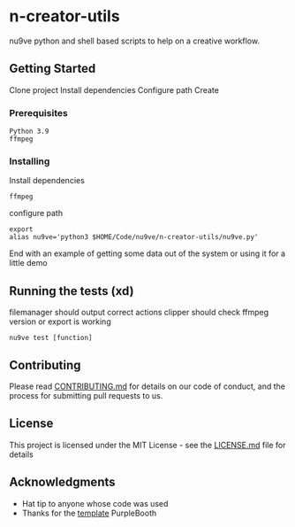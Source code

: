 # n-creator-utils

nu9ve python and shell based scripts to help on a creative workflow.

## Getting Started

Clone project
Install dependencies
Configure path
Create

### Prerequisites

```
Python 3.9
ffmpeg
```

### Installing

Install dependencies

```
ffmpeg
```

configure path

```
export
alias nu9ve='python3 $HOME/Code/nu9ve/n-creator-utils/nu9ve.py'
```


End with an example of getting some data out of the system or using it for a little demo

## Running the tests (xd)

filemanager should output correct actions
clipper should check ffmpeg version or export is working

```
nu9ve test [function]
```

## Contributing

Please read [CONTRIBUTING.md](https://gist.github.com/PurpleBooth/b24679402957c63ec426) for details on our code of conduct, and the process for submitting pull requests to us.

## License

This project is licensed under the MIT License - see the [LICENSE.md](LICENSE.md) file for details

## Acknowledgments

* Hat tip to anyone whose code was used
* Thanks for the [template](https://gist.github.com/PurpleBooth/b24679402957c63ec426) PurpleBooth
